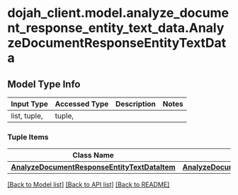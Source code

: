 # dojah_client.model.analyze_document_response_entity_text_data.AnalyzeDocumentResponseEntityTextData

## Model Type Info
Input Type | Accessed Type | Description | Notes
------------ | ------------- | ------------- | -------------
list, tuple,  | tuple,  |  | 

### Tuple Items
Class Name | Input Type | Accessed Type | Description | Notes
------------- | ------------- | ------------- | ------------- | -------------
[**AnalyzeDocumentResponseEntityTextDataItem**](AnalyzeDocumentResponseEntityTextDataItem.md) | [**AnalyzeDocumentResponseEntityTextDataItem**](AnalyzeDocumentResponseEntityTextDataItem.md) | [**AnalyzeDocumentResponseEntityTextDataItem**](AnalyzeDocumentResponseEntityTextDataItem.md) |  | 

[[Back to Model list]](../../README.md#documentation-for-models) [[Back to API list]](../../README.md#documentation-for-api-endpoints) [[Back to README]](../../README.md)

